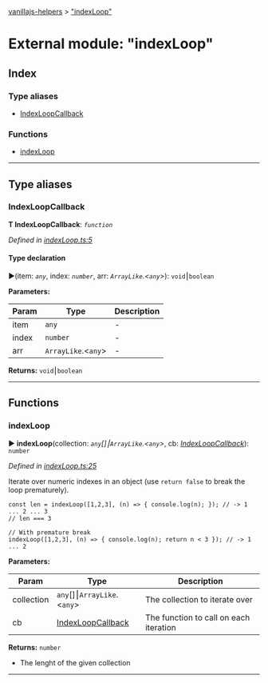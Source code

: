[vanillajs-helpers](../README.md) > ["indexLoop"](../modules/_indexloop_.md)



# External module: "indexLoop"

## Index

### Type aliases

* [IndexLoopCallback](_indexloop_.md#indexloopcallback)


### Functions

* [indexLoop](_indexloop_.md#indexloop)



---
## Type aliases
<a id="indexloopcallback"></a>

###  IndexLoopCallback

**Τ IndexLoopCallback**:  *`function`* 

*Defined in [indexLoop.ts:5](https://github.com/Tokimon/vanillajs-helpers/blob/d56b968/indexLoop.ts#L5)*


#### Type declaration
►(item: *`any`*, index: *`number`*, arr: *`ArrayLike`.<`any`>*): `void`⎮`boolean`



**Parameters:**

| Param | Type | Description |
| ------ | ------ | ------ |
| item | `any`   |  - |
| index | `number`   |  - |
| arr | `ArrayLike`.<`any`>   |  - |





**Returns:** `void`⎮`boolean`






___


## Functions
<a id="indexloop"></a>

###  indexLoop

► **indexLoop**(collection: *`any`[]⎮`ArrayLike`.<`any`>*, cb: *[IndexLoopCallback](_indexloop_.md#indexloopcallback)*): `number`



*Defined in [indexLoop.ts:25](https://github.com/Tokimon/vanillajs-helpers/blob/d56b968/indexLoop.ts#L25)*



Iterate over numeric indexes in an object (use `return false` to break the loop prematurely).

    const len = indexLoop([1,2,3], (n) => { console.log(n); }); // -> 1 ... 2 ... 3
    // len === 3
    
    // With premature break
    indexLoop([1,2,3], (n) => { console.log(n); return n < 3 }); // -> 1 ... 2


**Parameters:**

| Param | Type | Description |
| ------ | ------ | ------ |
| collection | `any`[]⎮`ArrayLike`.<`any`>   |  The collection to iterate over |
| cb | [IndexLoopCallback](_indexloop_.md#indexloopcallback)   |  The function to call on each iteration |





**Returns:** `number`
- The lenght of the given collection






___



